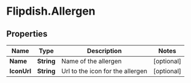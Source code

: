 # Flipdish.Allergen

## Properties
Name | Type | Description | Notes
------------ | ------------- | ------------- | -------------
**Name** | **String** | Name of the allergen | [optional] 
**IconUrl** | **String** | Url to the icon for the allergen | [optional] 


